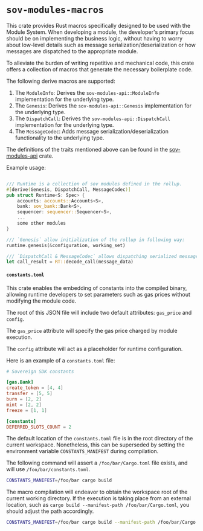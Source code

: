 # `sov-modules-macros`

This crate provides Rust macros specifically designed to be used with the Module System. When developing a module, the developer's primary focus should be on implementing the business logic, without having to worry about low-level details such as message serialization/deserialization or how messages are dispatched to the appropriate module.

To alleviate the burden of writing repetitive and mechanical code, this crate offers a collection of macros that generate the necessary boilerplate code.

The following derive macros are supported:

1. The `ModuleInfo`: Derives the `sov-modules-api::ModuleInfo` implementation for the underlying type.
1. The `Genesis`: Derives the `sov-modules-api::Genesis` implementation for the underlying type.
1. The `DispatchCall`: Derives the `sov-modules-api::DispatchCall` implementation for the underlying type.
1. The `MessageCodec`: Adds message serialization/deserialization functionality to the underlying type.

The definitions of the traits mentioned above can be found in the [sov-modules-api](../sov-modules-api/README.md) crate.

Example usage:

```rust

/// Runtime is a collection of sov modules defined in the rollup.
#[derive(Genesis, DispatchCall, MessageCodec)]
pub struct Runtime<S: Spec> {
    accounts: accounts::Accounts<S>,
    bank: sov_bank::Bank<S>,
    sequencer: sequencer::Sequencer<S>,
    ...
    some other modules
}

/// `Genesis` allow initialization of the rollup in following way:
runtime.genesis(&configuration, working_set)

/// `DispatchCall & MessageCodec` allows dispatching serialized messages to the appropriate module.
let call_result = RT::decode_call(message_data)

```

#### `constants.toml`

This crate enables the embedding of constants into the compiled binary, allowing runtime developers to set parameters such as gas prices without modifying the module code.

The root of this JSON file will include two default attributes: `gas_price` and `config`.

The `gas_price` attribute will specify the gas price charged by module execution.

The `config` attribute will act as a placeholder for runtime configuration.

Here is an example of a `constants.toml` file:

```toml
# Sovereign SDK constants

[gas.Bank]
create_token = [4, 4]
transfer = [5, 5]
burn = [2, 2]
mint = [2, 2]
freeze = [1, 1]

[constants]
DEFERRED_SLOTS_COUNT = 2
```

The default location of the `constants.toml` file is in the root directory of the current workspace. Nonetheless, this can be superseded by setting the environment variable `CONSTANTS_MANIFEST` during compilation.

The following command will assert a `/foo/bar/Cargo.toml` file exists, and will use `/foo/bar/constants.toml`.

```sh
CONSTANTS_MANIFEST=/foo/bar cargo build
```

The macro compilation will endeavor to obtain the workspace root of the current working directory. If the execution is taking place from an external location, such as `cargo build --manifest-path /foo/bar/Cargo.toml`, you should adjust the path accordingly.

```sh
CONSTANTS_MANIFEST=/foo/bar cargo build --manifest-path /foo/bar/Cargo.toml
```
